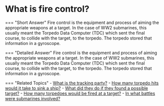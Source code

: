# What is fire control?


=== "Short Answer"
    Fire control is the equipment and process of aiming the appropriate weapons at a target. In the case of WW2 submarines, this usually meant the Torpedo Data Computer (TDC) which sent the final course, to collide with the target, to the torpedo. The torpedo stored that information in a gyroscope.

=== "Detailed Answer"
    Fire control is the equipment and process of aiming the appropriate weapons at a target.  In the case of WW2 submarines, this usually meant the Torpedo Data Computer (TDC) which sent the final course, to collide with the target, to the torpedo.  The torpedo stored that information in a gyroscope.

=== "Related Topics"
    - [What is the tracking party?](./what-is-the-tracking-party.md)
    - [How many torpedo hits would it take to sink a ship?](./how-many-torpedo-hits-would-it-take-to-sink-a-ship.md)
    - [What did they do if they found a possible target?](./what-did-they-do-if-they-found-a-possible-target.md)
    - [How many torpedoes would be fired at a target?](./how-many-torpedoes-would-be-fired-at-a-target.md)
    - [In what battles were submarines involved?](./in-what-battles-were-submarines-involved.md)
